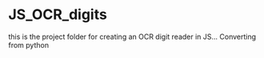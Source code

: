 # JS_OCR_digits
this is the project folder for creating an OCR digit reader in JS... Converting from python
